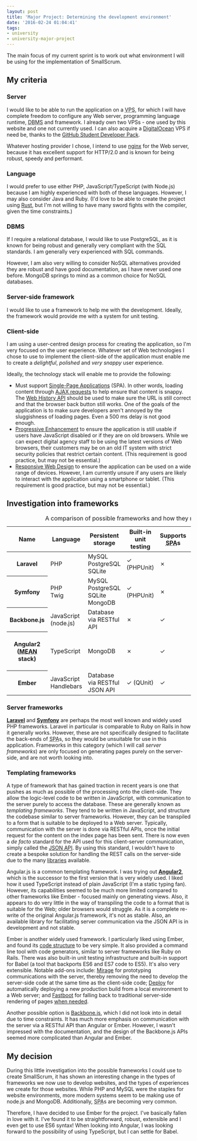 ```yaml
---
layout: post
title: 'Major Project: Determining the development environment'
date: '2016-02-24 01:04:41'
tags:
- university
- university-major-project
---
```


The main focus of my current sprint is to work out what environment I will be using for the implementation of SmallScrum.

## My criteria
### Server
I would like to be able to run the application on a <abbr title="Virtual Private Server">VPS</abbr>, for which I will have complete freedom to configure any Web server, programming language runtime, <abbr title="Database Management System">DBMS</abbr> and framework. I already own two VPSs - one used by this website and one not currently used. I can also acquire a [DigitalOcean](https://www.digitalocean.com/) VPS if need be, thanks to the [GitHub Student Developer Pack](https://education.github.com/pack).

Whatever hosting provider I chose, I intend to use [nginx](https://www.nginx.com/) for the Web server, because it has excellent support for HTTP/2.0 and is known for being robust, speedy and performant.

### Language
I would prefer to use either PHP, JavaScript/TypeScript (with Node.js) because I am highly experienced with both of these languages. However, I may also consider Java and Ruby. (I'd love to be able to create the project using [Rust](https://www.rust-lang.org/), but I'm not willing to have many sword fights with the compiler, given the time constraints.)

### DBMS
If I require a relational database, I would like to use PostgreSQL, as it is known for being robust and generally very compliant with the SQL standards. I am generally very experienced with SQL commands.

However, I am also very willing to consider NoSQL alternatives provided they are robust and have good documentation, as I have never used one before. MongoDB springs to mind as a common choice for NoSQL databases.

### Server-side framework
I would like to use a framework to help me with the development. Ideally, the framework would provide me with a system for unit testing.

### Client-side
I am using a user-centred design process for creating the application, so I'm very focused on the user experience. Whatever set of Web technologies I chose to use to implement the client-side of the application must enable me to create a *delightful*, *polished* and *very snappy* user experience.

Ideally, the technology stack will enable me to provide the following:

* Must support [Single-Page Applications](https://en.wikipedia.org/wiki/Single-page_application) (SPA). In other words, loading content through [AJAX requests](https://en.wikipedia.org/wiki/Ajax_%28programming%29) to help ensure that content is snappy. The [Web History API](https://developer.mozilla.org/en-US/docs/Web/API/History_API) should be used to make sure the URL is still correct and that the browser back button still works. One of the goals of the application is to make sure developers aren't annoyed by the sluggishness of loading pages. Even a 500 ms delay is not good enough.
* [Progressive Enhancement](http://) to ensure the application is still usable if users have JavaScript disabled or if they are on old browsers. While we can expect digital agency staff to be using the latest versions of Web browsers, their customers may be on an old IT system with strict security policies that restrict certain content. (This requirement is good practice, but may not be essential.)
* [Responsive Web Design](http://) to ensure the application can be used on a wide range of devices. However, I am currently unsure if any users are likely to interact with the application using a smartphone or tablet. (This requirement is good practice, but may not be essential.)

## Investigation into frameworks
<table>
  <caption>A comparison of possible frameworks and how they match my criteria.</caption>
  <thead>
    <tr>
      <th>Name
      <th>Language
      <th>Persistent storage
      <th>Built-in unit testing
      <th>Supports <abbr title="Single-Page Application">SPA</abbr>s
      <th>Compatible with <abbr title="Progressive Enhancement">PE</abbr>
      <th>Comments
    </tr>
  </thead>
  <tbody>
    <tr>
      <th>Laravel
      <td>PHP
      <td>MySQL<br>
          PostgreSQL<br>
          SQLite
      <td>✓ (PHPUnit)
      <td>✗
      <td>✓
      <td>Excellent documentation.
    </tr>
    <tr>
      <th>Symfony
      <td>PHP<br>
          Twig
      <td>MySQL<br>
          PostgreSQL<br>
          SQLite<br>
          MongoDB
      <td>✓ (PHPUnit)
      <td>✗
      <td>✓
      <td>Robust.
    </tr>
    <tr>
      <th>Backbone.js
      <td>JavaScript (node.js)
      <td>Database via RESTful API
      <td>✗
      <td>✓
      <td>✗
      <td>Good server communication.
    </tr>
    <tr>
      <th>Angular2<br>
      (<abbr title="Mongo, Express, Angular, Node.js">MEAN</abbr> stack)
      <td>TypeScript
      <td>MongoDB
      <td>✗
      <td>✓
      <td>✗
      <td>Excellent documentation. Very flexible. Immature platform.
    </tr>
    <tr>
      <th>Ember
      <td>JavaScript<br>
          Handlebars
      <td>Database via RESTful JSON API
      <td>✓ (QUnit)
      <td>✓
      <td>✓[^1]
      <td>Excellent documentation.
    </tr>
  </tbody>
</table>

[^1]: Supported with [Fastboot](https://github.com/tildeio/ember-cli-fastboot), a first-party add-on that is currently in active development.

### Server frameworks
[**Laravel**](https://laravel.com/) and [**Symfony**](https://symfony.com/) are perhaps the most well known and widely used PHP frameworks. Laravel in particular is comparable to Ruby on Rails in how it generally works. However, these are not specifically designed to facilitate the back-ends of <abbr title="Single-Page Application">SPA</abbr>s, so they would be unsuitable for use in this application. Frameworks in this category (which I will call *server frameworks*) are only focused on generating pages purely on the server-side, and are not worth looking into.

### Templating frameworks
A type of framework that has gained traction in recent years is one that pushes as much as possible of the processing onto the client-side. They allow the logic-level code to be written in JavaScript, with communication to the server purely to access the database. These are generally known as *templating frameworks*. They tend to be written in JavaScript, and structure the codebase similar to server frameworks. However, they can be transpiled to a form that is suitable to be deployed to a Web server. Typically, communication with the server is done via RESTful APIs, once the initial request for the content on the index page has been sent. There is now even a *de facto* standard for the API used for this client-server communication, simply called the [JSON API](http://jsonapi.org/). By using this standard, I wouldn't have to create a bespoke solution for handling the REST calls on the server-side due to the many [libraries](http://jsonapi.org/implementations/#server-libraries) available.

Angular.js is a common templating framework. I was trying out [**Angular2**](https://angular.io/), which is the successor to the first version that is very widely used. I liked how it used TypeScript instead of plain JavaScript (I'm a static typing fan). However, its capabilities seemed to be much more limited compared to other frameworks like Ember - focused mainly on generating views. Also, it appears to do very little in the way of transpiling the code to a format that is suitable for the Web; older browsers would struggle. As it is a complete re-write of the original Angular.js framework, it's not as stable. Also, an available library for facilitating server communication via the JSON API is in development and not stable.

Ember is another widely used framework. I particularly liked using Ember, and found its [code structure](https://guides.emberjs.com/v2.3.0/getting-started/core-concepts/) to be very simple. It also provided a command line tool with code generators, similar to server frameworks like Ruby on Rails. There was also built-in unit testing infrastructure and built-in support for Babel (a tool that backports ES6 and ES7 code to ES5). It's also very extensible. Notable add-ons include: [Mirage](http://www.ember-cli-mirage.com/) for prototyping communications with the server, thereby removing the need to develop the server-side code at the same time as the client-side code; [Deploy](http://ember-cli.com/ember-cli-deploy/) for automatically deploying a new production build from a local environment to a Web server; and [Fastboot](https://github.com/tildeio/ember-cli-fastboot) for falling back to traditional server-side rendering of pages [when needed](http://tomdale.net/2015/02/youre-missing-the-point-of-server-side-rendered-javascript-apps/).

Another possible option is [Backbone.js](http://backbonejs.org/), which I did not look into in detail due to time constraints. It has much more emphasis on communication with the server via a RESTful API than Angular or Ember. However, I wasn't impressed with the documentation, and the design of the Backbone.js APIs seemed more complicated than Angular and Ember.

## My decision
During this little investigation into the possible frameworks I could use to create SmallScrum, it has shown an interesting change in the types of frameworks we now use to develop websites, and the types of experiences we create for those websites. While PHP and MySQL were the staples for website environments, more modern systems seem to be making use of node.js and MongoDB. Additionally, <abbr title="Single-Page Application">SPA</abbr>s are becoming very common. 

Therefore, I have decided to use Ember for the project. I've basically fallen in love with it. I've found it to be straightforward, robust, extensible and I even get to use ES6 syntax! When looking into Angular, I was looking forward to the possibility of using TypeScript, but I can settle for Babel.